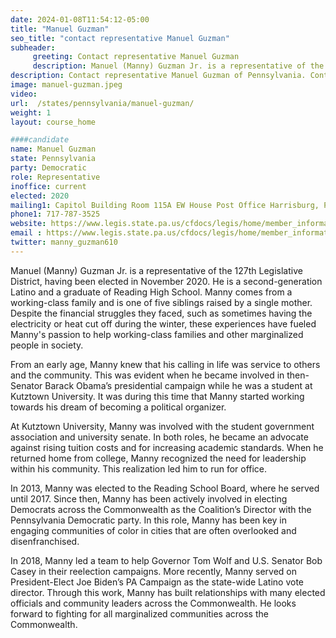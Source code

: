 ```yaml
---
date: 2024-01-08T11:54:12-05:00
title: "Manuel Guzman"
seo_title: "contact representative Manuel Guzman"
subheader:
     greeting: Contact representative Manuel Guzman
     description: Manuel (Manny) Guzman Jr. is a representative of the 127th Legislative District, having been elected in November 2020. He is a second-generation Latino and a graduate of Reading High School.
description: Contact representative Manuel Guzman of Pennsylvania. Contact information for Manuel Guzman includes email address, phone number, and mailing address.
image: manuel-guzman.jpeg
video:
url:  /states/pennsylvania/manuel-guzman/
weight: 1
layout: course_home

####candidate
name: Manuel Guzman
state: Pennsylvania
party: Democratic
role: Representative
inoffice: current
elected: 2020
mailing1: Capitol Building Room 115A EW House Post Office Harrisburg, PA 17120
phone1: 717-787-3525
website: https://www.legis.state.pa.us/cfdocs/legis/home/member_information/House_bio.cfm?id=1908/
email : https://www.legis.state.pa.us/cfdocs/legis/home/member_information/House_bio.cfm?id=1908/
twitter: manny_guzman610
---
```


Manuel (Manny) Guzman Jr. is a representative of the 127th Legislative District, having been elected in November 2020. He is a second-generation Latino and a graduate of Reading High School. Manny comes from a working-class family and is one of five siblings raised by a single mother. Despite the financial struggles they faced, such as sometimes having the electricity or heat cut off during the winter, these experiences have fueled Manny's passion to help working-class families and other marginalized people in society.

From an early age, Manny knew that his calling in life was service to others and the community. This was evident when he became involved in then-Senator Barack Obama’s presidential campaign while he was a student at Kutztown University. It was during this time that Manny started working towards his dream of becoming a political organizer.

At Kutztown University, Manny was involved with the student government association and university senate. In both roles, he became an advocate against rising tuition costs and for increasing academic standards. When he returned home from college, Manny recognized the need for leadership within his community. This realization led him to run for office.

In 2013, Manny was elected to the Reading School Board, where he served until 2017. Since then, Manny has been actively involved in electing Democrats across the Commonwealth as the Coalition’s Director with the Pennsylvania Democratic party. In this role, Manny has been key in engaging communities of color in cities that are often overlooked and disenfranchised.

In 2018, Manny led a team to help Governor Tom Wolf and U.S. Senator Bob Casey in their reelection campaigns. More recently, Manny served on President-Elect Joe Biden’s PA Campaign as the state-wide Latino vote director. Through this work, Manny has built relationships with many elected officials and community leaders across the Commonwealth. He looks forward to fighting for all marginalized communities across the Commonwealth.

